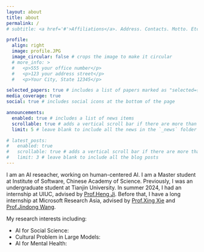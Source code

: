 ```yaml
---
layout: about
title: about
permalink: /
# subtitle: <a href='#'>Affiliations</a>. Address. Contacts. Motto. Etc.

profile:
  align: right
  image: profile.JPG
  image_circular: false # crops the image to make it circular
  # more_info: >
  #   <p>555 your office number</p>
  #   <p>123 your address street</p>
  #   <p>Your City, State 12345</p>

selected_papers: true # includes a list of papers marked as "selected={true}"
media_coverage: true 
social: true # includes social icons at the bottom of the page

announcements:
  enabled: true # includes a list of news items
  scrollable: true # adds a vertical scroll bar if there are more than 3 news items
  limit: 5 # leave blank to include all the news in the `_news` folder

# latest_posts:
#   enabled: true
#   scrollable: true # adds a vertical scroll bar if there are more than 3 new posts items
#   limit: 3 # leave blank to include all the blog posts
---
```


I am an AI reseacher, working on human-centered AI. I am a Master student at Institute of Software, Chinese Academy of Science. Previously, I was an undergraduate student at Tianjin University. In summer 2024, I had an internship at UIUC, advised by [Prof.Heng Ji](https://blender.cs.illinois.edu/hengji.html). Before that, I have a long internship at Microsoft Research Asia, advised by [Prof.Xing Xie](https://www.microsoft.com/en-us/research/people/xingx/?from=https://research.microsoft.com/users/xingx&type=exact) and [Prof.Jindong Wang](https://jd92.wang/).


My research interests including:
  - AI for Social Science:
  - Cultural Problem in Large Models:
  - AI for Mental Health:

 




